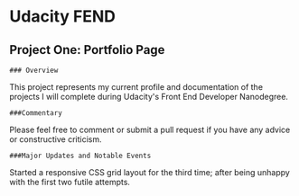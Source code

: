# Udacity FEND

## Project One: Portfolio Page

    ### Overview
This project represents my current profile and documentation of the projects I will complete during Udacity's Front End Developer Nanodegree.

    ###Commentary
Please feel free to comment or submit a pull request if you have any advice or constructive criticism.

    ###Major Updates and Notable Events
Started a responsive CSS grid layout for the third time; after being unhappy with the first two futile attempts.
